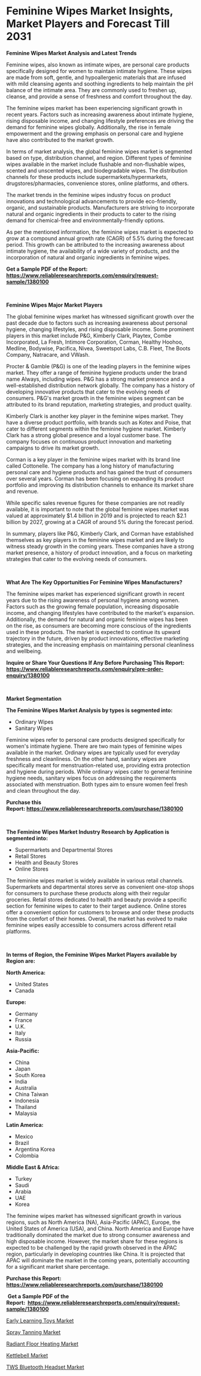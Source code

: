 <p><h1>Feminine Wipes Market Insights, Market Players and Forecast Till 2031</h1></p><p><strong>Feminine Wipes Market Analysis and Latest Trends</strong></p>
<p><p>Feminine wipes, also known as intimate wipes, are personal care products specifically designed for women to maintain intimate hygiene. These wipes are made from soft, gentle, and hypoallergenic materials that are infused with mild cleansing agents and soothing ingredients to help maintain the pH balance of the intimate area. They are commonly used to freshen up, cleanse, and provide a sense of freshness and comfort throughout the day.</p><p>The feminine wipes market has been experiencing significant growth in recent years. Factors such as increasing awareness about intimate hygiene, rising disposable income, and changing lifestyle preferences are driving the demand for feminine wipes globally. Additionally, the rise in female empowerment and the growing emphasis on personal care and hygiene have also contributed to the market growth.</p><p>In terms of market analysis, the global feminine wipes market is segmented based on type, distribution channel, and region. Different types of feminine wipes available in the market include flushable and non-flushable wipes, scented and unscented wipes, and biodegradable wipes. The distribution channels for these products include supermarkets/hypermarkets, drugstores/pharmacies, convenience stores, online platforms, and others.</p><p>The market trends in the feminine wipes industry focus on product innovations and technological advancements to provide eco-friendly, organic, and sustainable products. Manufacturers are striving to incorporate natural and organic ingredients in their products to cater to the rising demand for chemical-free and environmentally-friendly options.</p><p>As per the mentioned information, the feminine wipes market is expected to grow at a compound annual growth rate (CAGR) of 5.5% during the forecast period. This growth can be attributed to the increasing awareness about intimate hygiene, the availability of a wide variety of products, and the incorporation of natural and organic ingredients in feminine wipes.</p></p>
<p><strong>Get a Sample PDF of the Report:&nbsp; <a href="https://www.reliableresearchreports.com/enquiry/request-sample/1380100">https://www.reliableresearchreports.com/enquiry/request-sample/1380100</a></strong></p>
<p>&nbsp;</p>
<p><strong>Feminine Wipes Major Market Players</strong></p>
<p><p>The global feminine wipes market has witnessed significant growth over the past decade due to factors such as increasing awareness about personal hygiene, changing lifestyles, and rising disposable income. Some prominent players in this market include P&G, Kimberly Clark, Playtex, Combe Incorporated, La Fresh, Intimore Corporation, Corman, Healthy Hoohoo, Medline, Bodywise, Pacifica, Nivea, Sweetspot Labs, C.B. Fleet, The Boots Company, Natracare, and VWash.</p><p>Procter & Gamble (P&G) is one of the leading players in the feminine wipes market. They offer a range of feminine hygiene products under the brand name Always, including wipes. P&G has a strong market presence and a well-established distribution network globally. The company has a history of developing innovative products that cater to the evolving needs of consumers. P&G's market growth in the feminine wipes segment can be attributed to its brand reputation, marketing strategies, and product quality.</p><p>Kimberly Clark is another key player in the feminine wipes market. They have a diverse product portfolio, with brands such as Kotex and Poise, that cater to different segments within the feminine hygiene market. Kimberly Clark has a strong global presence and a loyal customer base. The company focuses on continuous product innovation and marketing campaigns to drive its market growth.</p><p>Corman is a key player in the feminine wipes market with its brand line called Cottonelle. The company has a long history of manufacturing personal care and hygiene products and has gained the trust of consumers over several years. Corman has been focusing on expanding its product portfolio and improving its distribution channels to enhance its market share and revenue.</p><p>While specific sales revenue figures for these companies are not readily available, it is important to note that the global feminine wipes market was valued at approximately $1.4 billion in 2019 and is projected to reach $2.1 billion by 2027, growing at a CAGR of around 5% during the forecast period.</p><p>In summary, players like P&G, Kimberly Clark, and Corman have established themselves as key players in the feminine wipes market and are likely to witness steady growth in the coming years. These companies have a strong market presence, a history of product innovation, and a focus on marketing strategies that cater to the evolving needs of consumers.</p></p>
<p>&nbsp;</p>
<p><strong>What Are The Key Opportunities For Feminine Wipes Manufacturers?</strong></p>
<p><p>The feminine wipes market has experienced significant growth in recent years due to the rising awareness of personal hygiene among women. Factors such as the growing female population, increasing disposable income, and changing lifestyles have contributed to the market's expansion. Additionally, the demand for natural and organic feminine wipes has been on the rise, as consumers are becoming more conscious of the ingredients used in these products. The market is expected to continue its upward trajectory in the future, driven by product innovations, effective marketing strategies, and the increasing emphasis on maintaining personal cleanliness and wellbeing.</p></p>
<p><strong>Inquire or Share Your Questions If Any Before Purchasing This Report: <a href="https://www.reliableresearchreports.com/enquiry/pre-order-enquiry/1380100">https://www.reliableresearchreports.com/enquiry/pre-order-enquiry/1380100</a></strong></p>
<p>&nbsp;</p>
<p><strong>Market Segmentation</strong></p>
<p><strong>The Feminine Wipes Market Analysis by types is segmented into:</strong></p>
<p><ul><li>Ordinary Wipes</li><li>Sanitary Wipes</li></ul></p>
<p><p>Feminine wipes refer to personal care products designed specifically for women's intimate hygiene. There are two main types of feminine wipes available in the market. Ordinary wipes are typically used for everyday freshness and cleanliness. On the other hand, sanitary wipes are specifically meant for menstruation-related use, providing extra protection and hygiene during periods. While ordinary wipes cater to general feminine hygiene needs, sanitary wipes focus on addressing the requirements associated with menstruation. Both types aim to ensure women feel fresh and clean throughout the day.</p></p>
<p><strong>Purchase this Report:&nbsp;<a href="https://www.reliableresearchreports.com/purchase/1380100">https://www.reliableresearchreports.com/purchase/1380100</a></strong></p>
<p>&nbsp;</p>
<p><strong>The Feminine Wipes Market Industry Research by Application is segmented into:</strong></p>
<p><ul><li>Supermarkets and Departmental Stores</li><li>Retail Stores</li><li>Health and Beauty Stores</li><li>Online Stores</li></ul></p>
<p><p>The feminine wipes market is widely available in various retail channels. Supermarkets and departmental stores serve as convenient one-stop shops for consumers to purchase these products along with their regular groceries. Retail stores dedicated to health and beauty provide a specific section for feminine wipes to cater to their target audience. Online stores offer a convenient option for customers to browse and order these products from the comfort of their homes. Overall, the market has evolved to make feminine wipes easily accessible to consumers across different retail platforms.</p></p>
<p>&nbsp;</p>
<p><strong>In terms of Region, the Feminine Wipes Market Players available by Region are:</strong></p>
<p>
    <p> <strong> North America: </strong>
        <ul>
            <li>United States</li>
            <li>Canada</li>
        </ul>
        </p> 
    <p> <strong> Europe: </strong>
        <ul>
            <li>Germany</li>
            <li>France</li>
            <li>U.K.</li>
            <li>Italy</li>
            <li>Russia</li>
        </ul>
        </p> 
    <p> <strong> Asia-Pacific: </strong>
        <ul>
            <li>China</li>
            <li>Japan</li>
            <li>South Korea</li>
            <li>India</li>
            <li>Australia</li>
            <li>China Taiwan</li>
            <li>Indonesia</li>
            <li>Thailand</li>
            <li>Malaysia</li>
        </ul>
        </p> 
    <p> <strong> Latin America: </strong>
        <ul>
            <li>Mexico</li>
            <li>Brazil</li>
            <li>Argentina Korea</li>
            <li>Colombia</li>
        </ul>
        </p> 
    <p> <strong> Middle East & Africa: </strong>
        <ul>
            <li>Turkey</li>
            <li>Saudi</li>
            <li>Arabia</li>
            <li>UAE</li>
            <li>Korea</li>
        </ul>
    </p>
    </p>
<p><p>The feminine wipes market has witnessed significant growth in various regions, such as North America (NA), Asia-Pacific (APAC), Europe, the United States of America (USA), and China. North America and Europe have traditionally dominated the market due to strong consumer awareness and high disposable income. However, the market share for these regions is expected to be challenged by the rapid growth observed in the APAC region, particularly in developing countries like China. It is projected that APAC will dominate the market in the coming years, potentially accounting for a significant market share percentage.</p></p>
<p><strong>Purchase this Report: <a href="https://www.reliableresearchreports.com/purchase/1380100">https://www.reliableresearchreports.com/purchase/1380100</a></strong></p>
<p>&nbsp;<strong>Get a Sample PDF of the Report:&nbsp;&nbsp;<a href="https://www.reliableresearchreports.com/enquiry/request-sample/1380100">https://www.reliableresearchreports.com/enquiry/request-sample/1380100</a></strong></p>
<p><strong></strong></p>
<p><p><a href="https://github.com/johnbach50/Market-Research-Report-List-1/blob/main/early-learning-toys-market.md">Early Learning Toys Market</a></p><p><a href="https://github.com/jhcraigie/Market-Research-Report-List-1/blob/main/spray-tanning-market.md">Spray Tanning Market</a></p><p><a href="https://github.com/beatblasta/Market-Research-Report-List-1/blob/main/radiant-floor-heating-market.md">Radiant Floor Heating Market</a></p><p><a href="https://github.com/jsmusil/Market-Research-Report-List-1/blob/main/kettlebell-market.md">Kettlebell Market</a></p><p><a href="https://github.com/Triciasol/Market-Research-Report-List-1/blob/main/tws-bluetooth-headset-market.md">TWS Bluetooth Headset Market</a></p></p>